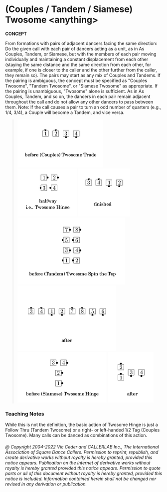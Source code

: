 
# (Couples / Tandem / Siamese) Twosome \<anything>
**CONCEPT**   

From formations with pairs of adjacent dancers facing the same
direction: Do the given call with each pair of dancers acting as a
unit, as in As Couples, Tandem, or Siamese, but with the members of
each pair moving individually and maintaining a constant displacement
from each other (staying the same distance and the same direction
from each other, for example, if one is closer to the caller and the other
further from the caller, they remain so). The pairs may start as any
mix of Couples and Tandems. If the pairing is ambiguous, the concept
must be specified as "Couples Twosome", "Tandem Twosome",
or "Siamese Twosome" as appropriate.
If the pairing is unambiguous, "Twosome"
alone is sufficient. As in As Couples, Tandem, and so on, the dancers
in each pair remain adjacent throughout the call and do not allow any
other dancers to pass between them. Note: If the call causes a pair
to turn an odd number of quarters (e.g., 1/4, 3/4), a Couple will
become a Tandem, and vice versa.

> 
> ![alt](twosome-1.png)
> ![alt](twosome-2.png)
> ![alt](twosome-3.png)  
> ![alt](twosome-4.png)
> ![alt](twosome-5.png)  
> ![alt](twosome-6.png)
> ![alt](twosome-7.png)
> 

### Teaching Notes
While this is not the
definition, the basic action of Twosome Hinge is just a Follow Thru
(Tandem Twosome) or a right- or left-handed 1/2 Tag (Couples
Twosome). Many calls can be danced as combinations of this action.

###### @ Copyright 2004-2022 Vic Ceder and CALLERLAB Inc., The International Association of Square Dance Callers. Permission to reprint, republish, and create derivative works without royalty is hereby granted, provided this notice appears. Publication on the Internet of derivative works without royalty is hereby granted provided this notice appears. Permission to quote parts or all of this document without royalty is hereby granted, provided this notice is included. Information contained herein shall not be changed nor revised in any derivation or publication.
